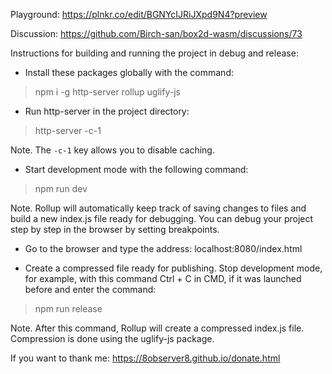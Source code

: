 Playground: https://plnkr.co/edit/BGNYcIJRiJXpd9N4?preview

Discussion: https://github.com/Birch-san/box2d-wasm/discussions/73

Instructions for building and running the project in debug and release:

- Install these packages globally with the command:

> npm i -g http-server rollup uglify-js

- Run http-server in the project directory:

> http-server -c-1

Note. The `-c-1` key allows you to disable caching.

- Start development mode with the following command:

> npm run dev

Note. Rollup will automatically keep track of saving changes to files and build a new index.js file ready for debugging. You can debug your project step by step in the browser by setting breakpoints.

- Go to the browser and type the address: localhost:8080/index.html

- Create a compressed file ready for publishing. Stop development mode, for example, with this command Ctrl + C in CMD, if it was launched before and enter the command:

> npm run release

Note. After this command, Rollup will create a compressed index.js file. Compression is done using the uglify-js package.

If you want to thank me: https://8observer8.github.io/donate.html